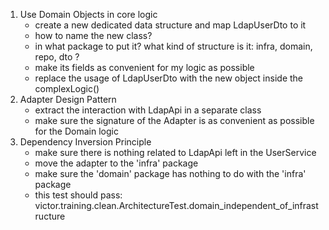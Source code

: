 1. Use Domain Objects in core logic
   - create a new dedicated data structure and map LdapUserDto to it
   - how to name the new class?
   - in what package to put it? what kind of structure is it: infra, domain, repo, dto ?
   - make its fields as convenient for my logic as possible 
   - replace the usage of LdapUserDto with the new object inside the complexLogic()
2. Adapter Design Pattern
   - extract the interaction with LdapApi in a separate class
   - make sure the signature of the Adapter is as convenient as possible for the Domain logic
3. Dependency Inversion Principle
   - make sure there is nothing related to LdapApi left in the UserService
   - move the adapter to the 'infra' package
   - make sure the 'domain' package has nothing to do with the 'infra' package
   - this test should pass: victor.training.clean.ArchitectureTest.domain_independent_of_infrastructure